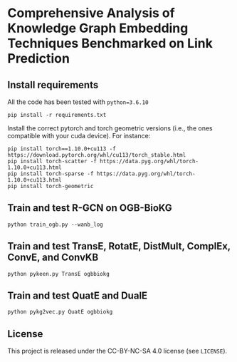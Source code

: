 # Comprehensive Analysis of Knowledge Graph Embedding Techniques Benchmarked on Link Prediction

## Install requirements
All the code has been tested with `python=3.6.10`
```
pip install -r requirements.txt
```

Install the correct pytorch and torch geometric versions (i.e., the ones compatible with your cuda device). For instance:

```
pip install torch==1.10.0+cu113 -f https://download.pytorch.org/whl/cu113/torch_stable.html
pip install torch-scatter -f https://data.pyg.org/whl/torch-1.10.0+cu113.html
pip install torch-sparse -f https://data.pyg.org/whl/torch-1.10.0+cu113.html
pip install torch-geometric

```


## Train and test R-GCN on OGB-BioKG

```
python train_ogb.py --wanb_log
```

## Train and test TransE, RotatE, DistMult, ComplEx, ConvE, and ConvKB 

```
python pykeen.py TransE ogbbiokg
```

## Train and test QuatE and DualE

```
python pykg2vec.py QuatE ogbbiokg
```

## License

This project is released under the CC-BY-NC-SA 4.0 license (see `LICENSE`).
